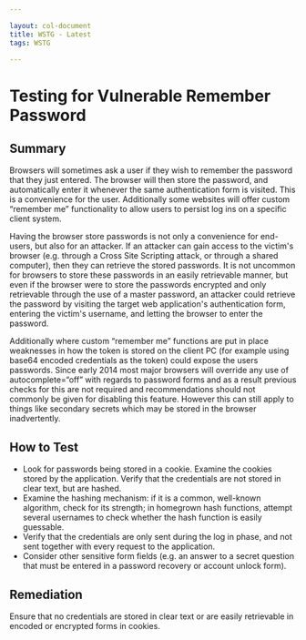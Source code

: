```yaml
---

layout: col-document
title: WSTG - Latest
tags: WSTG

---
```

# Testing for Vulnerable Remember Password

## Summary

Browsers will sometimes ask a user if they wish to remember the password that they just entered. The browser will then store the password, and automatically enter it whenever the same authentication form is visited. This is a convenience for the user. Additionally some websites will offer custom “remember me” functionality to allow users to persist log ins on a specific client system.

Having the browser store passwords is not only a convenience for end-users, but also for an attacker. If an attacker can gain access to the victim's browser (e.g. through a Cross Site Scripting attack, or through a shared computer), then they can retrieve the stored passwords. It is not uncommon for browsers to store these passwords in an easily retrievable manner, but even if the browser were to store the passwords encrypted and only retrievable through the use of a master password, an attacker could retrieve the password by visiting the target web application's authentication form, entering the victim's username, and letting the browser to enter the password.

Additionally where custom “remember me” functions are put in place weaknesses in how the token is stored on the client PC (for example using base64 encoded credentials as the token) could expose the users passwords. Since early 2014 most major browsers will override any use of autocomplete=“off” with regards to password forms and as a result previous checks for this are not required and recommendations should not commonly be given for disabling this feature. However this can still apply to things like secondary secrets which may be stored in the browser inadvertently.

## How to Test

- Look for passwords being stored in a cookie. Examine the cookies stored by the application. Verify that the credentials are not stored in clear text, but are hashed.
- Examine the hashing mechanism: if it is a common, well-known algorithm, check for its strength; in homegrown hash functions, attempt several usernames to check whether the hash function is easily guessable.
- Verify that the credentials are only sent during the log in phase, and not sent together with every request to the application.
- Consider other sensitive form fields (e.g. an answer to a secret question that must be entered in a password recovery or account unlock form).

## Remediation

Ensure that no credentials are stored in clear text or are easily retrievable in encoded or encrypted forms in cookies.
